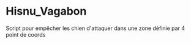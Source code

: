 # Hisnu_Vagabon
Script pour empêcher les chien d'attaquer dans une zone définie par 4 point de coords 
